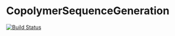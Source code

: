 # CopolymerSequenceGeneration

[![Build Status](https://github.com/s-chittari/CopolymerSequenceGeneration.jl/actions/workflows/CI.yml/badge.svg?branch=main)](https://github.com/s-chittari/CopolymerSequenceGeneration.jl/actions/workflows/CI.yml?query=branch%3Amain)
